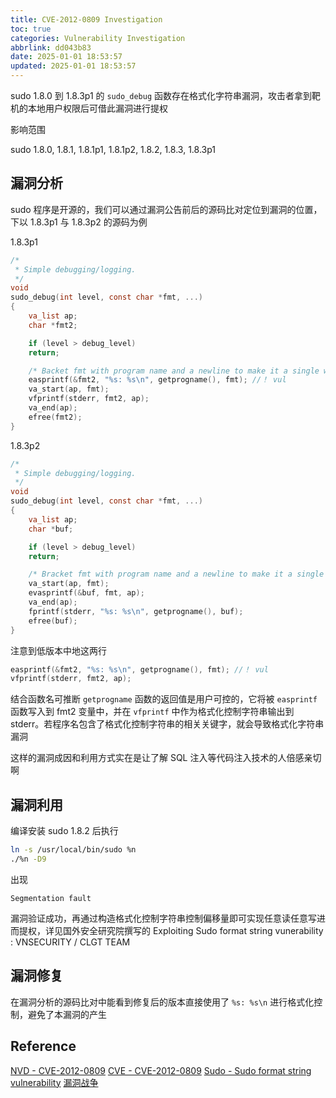 ```yaml
---
title: CVE-2012-0809 Investigation
toc: true
categories: Vulnerability Investigation
abbrlink: dd043b83
date: 2025-01-01 18:53:57
updated: 2025-01-01 18:53:57
---
```


sudo 1.8.0 到 1.8.3p1 的 `sudo_debug` 函数存在格式化字符串漏洞，攻击者拿到靶机的本地用户权限后可借此漏洞进行提权

影响范围

sudo 1.8.0, 1.8.1, 1.8.1p1, 1.8.1p2, 1.8.2, 1.8.3, 1.8.3p1

<!--more-->

## 漏洞分析

sudo 程序是开源的，我们可以通过漏洞公告前后的源码比对定位到漏洞的位置，下以 1.8.3p1 与 1.8.3p2 的源码为例

1.8.3p1

```C
/*
 * Simple debugging/logging.
 */
void
sudo_debug(int level, const char *fmt, ...)
{
    va_list ap;
    char *fmt2;

    if (level > debug_level)
	return;

    /* Backet fmt with program name and a newline to make it a single write */
    easprintf(&fmt2, "%s: %s\n", getprogname(), fmt); //！ vul
    va_start(ap, fmt);
    vfprintf(stderr, fmt2, ap);
    va_end(ap);
    efree(fmt2);
}
```

1.8.3p2

```C
/*
 * Simple debugging/logging.
 */
void
sudo_debug(int level, const char *fmt, ...)
{
    va_list ap;
    char *buf;

    if (level > debug_level)
	return;

    /* Bracket fmt with program name and a newline to make it a single write */
    va_start(ap, fmt);
    evasprintf(&buf, fmt, ap);
    va_end(ap);
    fprintf(stderr, "%s: %s\n", getprogname(), buf);
    efree(buf);
}
```

注意到低版本中地这两行

```C
easprintf(&fmt2, "%s: %s\n", getprogname(), fmt); //！ vul
vfprintf(stderr, fmt2, ap);
```

结合函数名可推断 `getprogname` 函数的返回值是用户可控的，它将被 `easprintf` 函数写入到 fmt2 变量中，并在 `vfprintf` 中作为格式化控制字符串输出到 stderr。若程序名包含了格式化控制字符串的相关关键字，就会导致格式化字符串漏洞

这样的漏洞成因和利用方式实在是让了解 SQL 注入等代码注入技术的人倍感亲切啊

## 漏洞利用

编译安装 sudo 1.8.2 后执行

```sh
ln -s /usr/local/bin/sudo %n
./%n -D9
```

出现

```plaintext
Segmentation fault
```

漏洞验证成功，再通过构造格式化控制字符串控制偏移量即可实现任意读任意写进而提权，详见国外安全研究院撰写的 Exploiting Sudo format string vunerability : VNSECURITY / CLGT TEAM

## 漏洞修复

在漏洞分析的源码比对中能看到修复后的版本直接使用了 `%s: %s\n` 进行格式化控制，避免了本漏洞的产生

## Reference

[NVD - CVE-2012-0809](https://nvd.nist.gov/vuln/detail/CVE-2012-0809)
[CVE - CVE-2012-0809](https://cve.mitre.org/cgi-bin/cvename.cgi?name=CVE-2012-0809)
[Sudo - Sudo format string vulnerability](https://www.sudo.ws/security/advisories/sudo_debug/)
[漏洞战争](https://book.douban.com/subject/26830238/)

